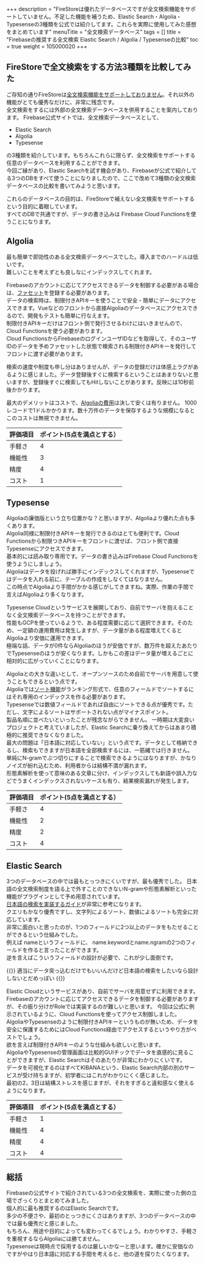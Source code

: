 +++
description = "FireStoreは優れたデータベースですが全文検索機能をサポートしていません。不足した機能を補うため、Elastic Search・Algolia・Typesenseの3種類を公式では紹介してます。これらを実際に使用してみた感想をまとめています"
menuTitle = "全文検索データベース"
tags = []
title = "Firebaseの推奨する全文検索 Elastic Search / Algolia / Typesenseの比較"
toc = true
weight = 105000020
+++

## FireStoreで全文検索をする方法3種類を比較してみた

ご存知の通りFireStoreは[全文検索機能をサポートしておりません](https://firebase.google.com/docs/firestore/solutions/search?hl=ja&provider=elastic)。それ以外の機能がとても優秀なだけに、非常に残念です。  
全文検索をするには外部の全文検索データベースを併用することを案内しております。
Firebase公式サイトでは、全文検索データベースとして、

- Elastic Search
- Algolia
- Typesense

の3種類を紹介しています。もちろんこれらに限らず、全文検索をサポートする任意のデータベースを利用することができます。  
今回ご縁があり、Elastic Searchを試す機会があり、Firebaseが公式で紹介してる3つのDBをすべて使うことになりましたので、ここで改めて3種類の全文検索データベースの比較を書いてみようと思います。

これらのデータベースの目的は、FireStoreで補えない全文検索をサポートするという目的に着眼しています。  
すべてのDBで共通ですが、データの書き込みは Firebase Cloud Functionsを使うことになります。

## Algolia

最も簡単で即効性のある全文検索データベースでした。導入までのハードルは低いです。  
難しいことを考えずとも良しなにインデックスしてくれます。

Firebaseのアカウントに応じてアクセスできるデータを制御する必要がある場合は、[ファセット](https://www.algolia.com/doc/guides/managing-results/refine-results/faceting/)を登録する必要があります。  
データの検索時は、制限付きAPIキーを使うことで安全・簡単にデータにアクセスできます。Vueなどのフロントから直接Algoliaのデータベースにアクセスできるので、開発もテストも簡単に行なえます。  
制限付きAPIキーだけはフロント側で発行させるわけにはいきませんので、Cloud Functionsを使う必要があります。  
Cloud FunctionsからFirebaseのログインユーザIDなどを取得して、そのユーザIDのデータを予めファセットした状態で検索される制限付きAPIキーを発行してフロントに渡す必要があります。

検索の速度や制度も申し分はありませんが、データの登録だけは体感上ラグがあるように感じました。データ登録後すぐに検索するということはあまりないと思いますが、登録後すぐに検索してもHitしないことがあります。反映には10秒前後かかります。

最大のデメリットはコストで、[Algoliaの費用](https://www.algolia.com/pricing/)は決して安くは有りません。
1000レコードで1ドルかかります。数十万件のデータを保存するような規模になるとこのコストは無視できません。

|評価項目|ポイント(5点を満点とする）|
|---|---|
|手軽さ|4|
|機能性|3|
|精度|4|
|コスト|1|

## Typesense

Algoliaの廉価版という立ち位置かな？と思いますが、Algoliaより優れた点も多くあります。  
Algolia同様に制限付きAPIキーを発行できるのはとても便利です。Cloud Functionsから制限つきAPIキーをフロントに渡せば、フロント側で直接Typesenseにアクセスできます。  
基本的には読み取り専用です。データの書き込みはFirebase Cloud Functionsを使うようにしましょう。  
Algoliaはデータを投げれば勝手にインデックスしてくれますが、Typesenseではデータを入れる前に、テーブルの作成をしなくてはなりません。  
この時点でAlgoliaより手間がかかる感じがしてきますね。実際、作業の手間で言えばAlgoliaより多くなります。  

Typesense Cloudというサービスを展開しており、自前でサーバを抱えることなく全文検索データベースを持つことができます。  
性能もGCPを使っているようで、ある程度需要に応じて選択できます。そのため、一定額の運用費用は発生しますが、データ量がある程度増えてくるとAlgoliaより安価に運用できます。  
極端な話、データが0件ならAlgoliaのほうが安価ですが、数万件を超えたあたりでTypesenseのほうが安くなります。しかもこの差はデータ量が増えるごとに相対的に広がっていくことになります。  

Algoliaとの大きな違いとして、オープンソースのため自前でサーバを用意して使うこともできるという点です。  
Algoliaでは[ソート機能](https://www.algolia.com/doc/guides/managing-results/refine-results/sorting/how-to/sort-by-attribute/)がランキング形式で、任意のフィールドでソートするにはそれ専用のインデックスを作る必要があります。  
Typesenseでは数値フィールドであれば自由にソートできる点が優秀です。ただし、文字によるソートはサポートされない点がマイナスポイント。  
製品名順に並べたいといったことが残念ながらできません。
一時期は大変良いプロジェクトと考えていましたが、Elastic Searchに乗り換えてからはあまり積極的に推奨できなくなりました。  
最大の問題は「日本語に対応していない」という点です。データとして格納できるし、検索もできますが日本語を全部検索するには、一筋縄では行きません。  
単純にN-gramでぶつ切りにすることで検索できるようにはなりますが、かなりノイズが紛れ込むため、利用者からは結構不満が漏れます。  
形態素解析を使って意味のある文章に分け、インデックスしても新語や誤入力などでうまくインデックスされないケースも有り、結果検索漏れが発生します。  

|評価項目|ポイント(5点を満点とする）|
|---|---|
|手軽さ|4|
|機能性|2|
|精度|2|
|コスト|4|

## Elastic Search

3つのデータベースの中では最もとっつきにくいですが、最も優秀でした。
日本語の全文検索制度を語る上で外すことのできないN-gramや形態素解析といった機能がプラグインとして予め用意されています。  
[日本語の検索を実装するガイド](https://www.elastic.co/jp/blog/how-to-implement-japanese-full-text-search-in-elasticsearch/)が非常に参考になります。  
クエリもかなり優秀ですし、文字列によるソート、数値によるソートも完全に対応しています。  
非常に面白いと思ったのが、1つのフィールドに2つ以上のデータをもたせることができるという仕組みでした。  
例えば nameというフィールドに、 name.keywordとname.ngramの2つのフィールドを作ると言ったことができます。  
逆を言えばこういうフィールドの設計が必要で、これが少し面倒です。

{{<alice pos="right" icon="default">}}
適当にデータ突っ込むだけでもいいんだけど日本語の検索をしたいなら設計しないとだめっぽい
{{</alice>}}

Elastic Cloudというサービスがあり、自前でサーバを用意せずに利用できます。  
Firebaseのアカウントに応じてアクセスできるデータを制御する必要がありますが、その振り分けがRoleでは実装するのが難しいと思います。
今回は公式に例示されているように、Cloud Functionsを使ってアクセス制御しました。  
AlgoliaやTypesenseのように制限付きAPIキーというものが無いため、データを安全に保護するためにはCloud Functions経由でアクセスするというやり方がベストでしょう。  
欲を言えば制限付きAPIキーのような仕組みも欲しいと思います。  
AlgoliaやTypesenseの管理画面は比較的GUIチックでデータを直感的に見ることができますが、Elastic Searchはそのあたりが非常にわかりにくいです。  
データを可視化するのはすべてKIBANAという、Elastic Search内部の別のサービスが受け持ちますが、初学者にはこれがわかりにくく感じました。  
最初の2，3日は結構ストレスを感じますが、それをすぎると違和感なく使えるようになります。  

|評価項目|ポイント(5点を満点とする）|
|---|---|
|手軽さ|1|
|機能性|4|
|精度|4|
|コスト|4|

## 総括

Firebaseの公式サイトで紹介されている3つの全文検索を、実際に使った側の立場でざっくりとまとめてみました。  
個人的に最も推奨するのはElastic Searchです。  
多少の不便さや、最初のとっつきにくさはありますが、3つのデータベースの中では最も優秀だと感じました。  
もちろん、用途や目的によっても変わってくるでしょう。わかりやすさ、手軽さを重視するならAlgoliaには勝てません。  
Typesenseは現時点で採用するのは厳しいかなーと思います。確かに安価なのですがやはり日本語に対応する手間を考えると、他の道を探りたくなります。
